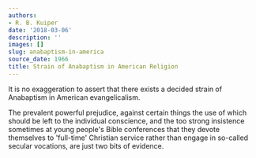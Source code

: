 ```yaml
---
authors:
- R. B. Kuiper
date: '2018-03-06'
description: ''
images: []
slug: anabaptism-in-america
source_date: 1966
title: Strain of Anabaptism in American Religion
---
```


It is no exaggeration to assert that there exists a decided strain of Anabaptism in American evangelicalism.

The prevalent powerful prejudice, against certain things the use of which should be left to the individual conscience, and the too strong insistence sometimes at young people's Bible conferences that they devote themselves to 'full-time' Christian service rather than engage in so-called secular vocations, are just two bits of evidence.